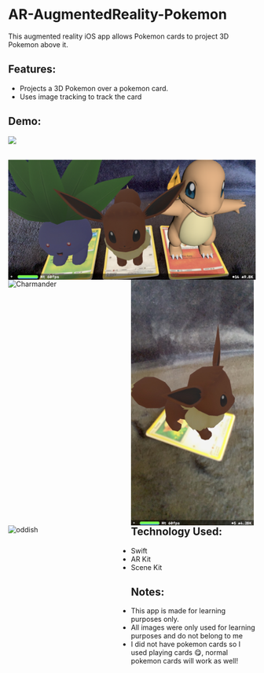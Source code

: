 # AR-AugmentedReality-Pokemon
This augmented reality iOS app allows Pokemon cards to project 3D Pokemon above it.

## Features:
- Projects a 3D Pokemon over a pokemon card.
- Uses image tracking to track the card

## Demo:
![](Pokemon.gif)

##
<img style="float:left" src="https://github.com/nareshribabu/AR-AugmentedReality-Pokemon/blob/master/all3.PNG" alt="all3" width="750"/>

## 

<div>
<img style="float:left" src="https://github.com/nareshribabu/AR-AugmentedReality-Pokemon/blob/master/charmander3.PNG" alt="Charmander" width="250" height="500"/>
<img style="float:left" src="https://github.com/nareshribabu/AR-AugmentedReality-Pokemon/blob/master/eevee3.jpg" alt="Eevee" width="250" height="500"/>
<img style="float:left" src="https://github.com/nareshribabu/AR-AugmentedReality-Pokemon/blob/master/oddish3.PNG" alt="oddish" width="250" height="500"/>
</div>

## Technology Used:
- Swift
- AR Kit
- Scene Kit

## Notes:
- This app is made for learning purposes only.
- All images were only used for learning purposes and do not belong to me
- I did not have pokemon cards so I used playing cards 😋, normal pokemon cards will work as well! 
